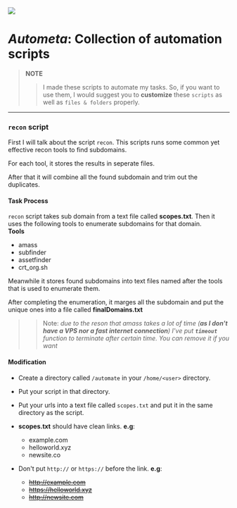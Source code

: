 <img src='https://repository-images.githubusercontent.com/744391632/654b52a4-f02a-4183-ac25-5304fb78531f'>

# *Autometa*: Collection of automation scripts
> **NOTE**
> > I made these scripts to automate my tasks. So, if you want to use them, I would suggest you to **customize** these   `scripts` as well as `files & folders` properly.

----
### `recon` script
First I will talk about the script `recon`. This scripts runs some common yet effective recon tools to find subdomains.

For each tool, it stores the results in seperate files.

After that it will combine all the found subdomain and trim out the duplicates.
#### Task Process
`recon` script takes sub domain from a text file called **scopes.txt**. Then it uses the following tools to enumerate subdomains for that domain. <br>
**Tools**
- amass
- subfinder
- assetfinder
- crt_org.sh

Meanwhile it stores found subdomains into text files named after the tools that is used to enumerate them.

After completing the enumeration, it marges all the subdomain and put the unique ones into a file called **finalDomains.txt**



>> Note: *due to the reson that amass takes a lot of time (**as I don't have a VPS nor a fast internet connection**) I've put **`timeout`** function to terminate after certain time. You can remove it if you want*
#### Modification
- Create a directory called `/automate` in your `/home/<user>` directory.
- Put your script in that directory.
- Put your urls into a text file called `scopes.txt` and put it in the same directory as the script.
- **scopes.txt** should have clean links. **e.g**: 
  - example.com
  - helloworld.xyz
  - newsite.co
- Don't put `http://` or `https://` before the link. **e.g**:
  
  - ~~http://example.com~~
  - ~~https://helloworld.xyz~~
  - ~~http://newsite.com~~


